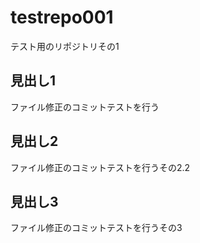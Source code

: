 # testrepo001
テスト用のリポジトリその1

## 見出し1
ファイル修正のコミットテストを行う

## 見出し2
ファイル修正のコミットテストを行うその2.2

## 見出し3
ファイル修正のコミットテストを行うその3
